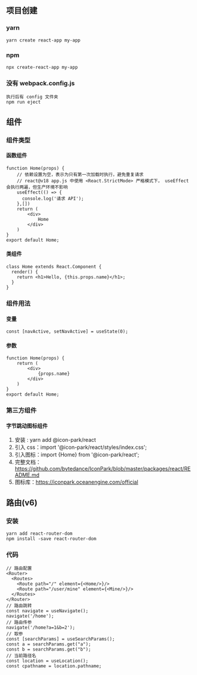 ## 项目创建

### yarn

````shell
yarn create react-app my-app
````

### npm

```shell
npx create-react-app my-app
```

### 没有 webpack.config.js

```shell
执行后有 config 文件夹
npm run eject
```

## 组件

### 组件类型

#### 函数组件

```react
function Home(props) {
    // 依赖设置为空，表示为只有第一次加载时执行，避免重复请求
    // react@v18 app.js 中使用 <React.StrictMode> 严格模式下， useEffect 会执行两遍，但生产环境不影响
    useEffect(() => {
      console.log('请求 API');
    },[])
    return (
        <div>
        	Home
        </div>
    )
}
export default Home;
```

#### 类组件

```react
class Home extends React.Component {
  render() {
    return <h1>Hello, {this.props.name}</h1>;
  }
}
```

### 组件用法

#### 变量

```react
const [navActive, setNavActive] = useState(0);
```

#### 参数

```react
function Home(props) {
    return (
        <div>
        	{props.name}
        </div>
    )
}
export default Home;
```

### 第三方组件

#### 字节跳动图标组件

1. 安装 : yarn add @icon-park/react
2. 引入 css：import '@icon-park/react/styles/index.css';
3. 引入图标：import {Home} from '@icon-park/react';
4. 完整文档：https://github.com/bytedance/IconPark/blob/master/packages/react/README.md
5. 图标库：https://iconpark.oceanengine.com/official

## 路由(v6)

### 安装

```
yarn add react-router-dom
npm install -save react-router-dom
```

### 代码

```react
// 路由配置
<Router>
  <Routes>
    <Route path="/" element={<Home/>}/>
    <Route path="/user/mine" element={<Mine/>}/>
  </Routes>
</Router>
// 路由跳转
const navigate = useNavigate();
navigate('/home');
// 路由传参
navigate('/home?a=1&b=2');
// 取参
const [searchParams] = useSearchParams();
const a = searchParams.get("a");
const b = searchParams.get("b");
// 当前路径名
const location = useLocation();
const cpathname = location.pathname; 
```